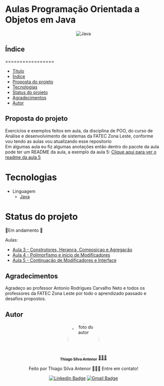 # Aulas Programação Orientada a Objetos em Java

<div align="center">
  
![Java](https://img.shields.io/badge/java-%23ED8B00.svg?style=for-the-badge&logo=openjdk&logoColor=white)

</div>

## Índice
=================
<!--ts-->
* [Título](#tarefas--programacao-orientada-a-objetos-em-java)
* [Índice](#índice)
* [Proposta do projeto](#proposta-do-projeto)
* [Tecnologias](#tecnologias)
* [Status do projeto](#status-do-projeto)
* [Agradecimentos](#agradecimentos)
* [Autor](#autor)
<!--te-->


## Proposta do projeto
Exercicios e exemplos feitos em aula, da disciplina de POO, do curso de Análise e desenvolvimento de sistemas da FATEC Zona Leste, conforme vou tendo as aulas vou atualizando esse repositorio<br>
Em algumas aula eu fiz algumas anotações então dentro do pacote da aula pode ter um README da aula, a exemplo da aula 5: [Clique aqui para ver o readme da aula 5](https://github.com/thiagosilvaantenor/POO_JAVA_AULAS/blob/main/src/edu/curso/aula_10/README_AULA_10.md)

# Tecnologias
- Linguagem
  - [Java](https://www.oracle.com/br/java/) 

# Status do projeto
🚧Em andamento 🚧

Aulas:
- [Aula 3 - Construtores, Herança, Composiçao e Agregação](https://github.com/thiagosilvaantenor/POO_JAVA_AULAS/blob/main/src/edu/curso/aula_02/)
- [Aula 4 - Polimorfismo e inicio de Modificadores](https://github.com/thiagosilvaantenor/POO_JAVA_AULAS/blob/main/src/edu/curso/aula_03/)
- [Aula 5 - Continuação de Modificadores e Interface](https://github.com/thiagosilvaantenor/POO_JAVA_AULAS/blob/main/src/edu/curso/aula_10/)

## Agradecimentos
Agradeço ao professor Antonio Rodrigues Carvalho Neto e todos os professores da FATEC Zona Leste por todo o aprendizado passado e desafios propostos.

## Autor

<div align="center">
<a href="https://www.linkedin.com/in/thiago-antenor/">
<img style="border-radius: 50%;" src="https://avatars.githubusercontent.com/u/99970279?v=4" width="100px;" alt="foto do autor"/>
 <br />
 <sub><b>Thiago Silva Antenor</b></sub></a> <a href="https://www.linkedin.com/in/thiago-antenor/" title="Linkedin"> 🧑🏾‍💻</a>


Feito por Thiago Silva Antenor 👨🏾‍💻 Entre em contato!

[![Linkedin Badge](https://img.shields.io/badge/-Thiago-blue?style=flat-square&logo=Linkedin&logoColor=white&link=https://www.linkedin.com/in/thiago-antenor/)](https://www.linkedin.com/in/thiago-antenor/) 
[![Gmail Badge](https://img.shields.io/badge/-thiagoantenor31@gmail.com-c14438?style=flat-square&logo=Gmail&logoColor=white&link=mailto:thiagoantenor31.com)](mailto:thiagoantenor31.com)
</div>
